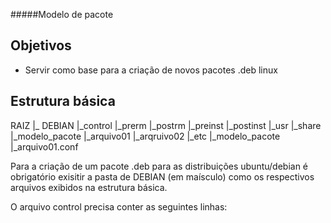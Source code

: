#####Modelo de pacote
## Objetivos
  * Servir como base para a criação de novos pacotes .deb linux

## Estrutura básica
RAIZ
|_ DEBIAN
  |_control
  |_prerm
  |_postrm
  |_preinst
  |_postinst
|_usr
    |_share
           |_modelo_pacote
                          |_arquivo01
                          |_arqruivo02
|_etc
     |_modelo_pacote
                    |_arquivo01.conf

Para a criação de um pacote .deb para as distribuições ubuntu/debian
é obrigatório exisitir a pasta de DEBIAN (em maísculo) como os respectivos arquivos
exibidos na estrutura básica. 

O arquivo control precisa conter as seguintes linhas: 

